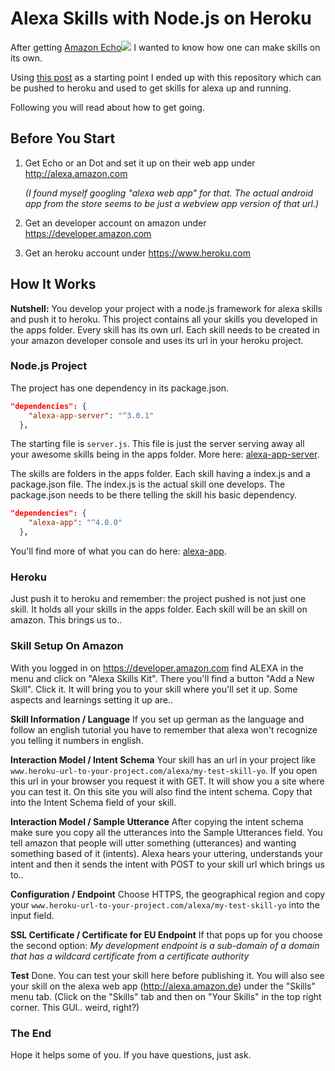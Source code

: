 # Alexa Skills with Node.js on Heroku

After getting [Amazon Echo](https://www.amazon.de/gp/product/B01GAGVCUY/ref=as_li_tl?ie=UTF8&camp=1638&creative=6742&creativeASIN=B01GAGVCUY&linkCode=as2&tag=koonys-21)![](http://ir-de.amazon-adsystem.com/e/ir?t=koonys-21&l=as2&o=3&a=B01GAGVCUY) I wanted to know how one can make skills on its own.

Using [this post](https://iwritecrappycode.wordpress.com/2016/04/01/create-an-alexa-skill-in-node-js-and-hosting-it-on-heroku/) as a starting point I ended up with this repository which can be pushed to heroku and used to get skills for alexa up and running.

Following you will read about how to get going.


## Before You Start
1. Get Echo or an Dot and set it up on their web app under http://alexa.amazon.com
   
   *(I found myself googling "alexa web app" for that. The actual android app from the store seems to be just a webview app version of that url.)*
2. Get an developer account on amazon under https://developer.amazon.com
3. Get an heroku account under https://www.heroku.com


## How It Works
**Nutshell:** You develop your project with a node.js framework for alexa skills and push it to heroku. This project contains all your skills you developed in the apps folder. 
Every skill has its own url.
Each skill needs to be created in your amazon developer console and uses its url in your heroku project.


### Node.js Project
The project has one dependency in its package.json.
```json
"dependencies": {
    "alexa-app-server": "^3.0.1"
  },
```
The starting file is `server.js`. This file is just the server serving away all your awesome skills being in the apps folder. More here: [alexa-app-server](https://github.com/alexa-js/alexa-app-server).

The skills are folders in the apps folder. Each skill having a index.js and a package.json file.
The index.js is the actual skill one develops. The package.json needs to be there telling the skill his basic dependency.
```json
"dependencies": {
    "alexa-app": "^4.0.0"
  },
```
You'll find more of what you can do here: [alexa-app](https://github.com/alexa-js/alexa-app).

### Heroku
Just push it to heroku and remember: the project pushed is not just one skill. It holds all your skills in the apps folder. Each skill will be an skill on amazon.
This brings us to..

### Skill Setup On Amazon
With you logged in on https://developer.amazon.com find ALEXA in the menu and click on "Alexa Skills Kit". There you'll find a button "Add a New Skill". Click it. It will bring you to your skill where you'll set it up. Some aspects and learnings setting it up are..

**Skill Information / Language**
If you set up german as the language and follow an english tutorial you have to remember that alexa won't recognize you telling it numbers in english.

**Interaction Model / Intent Schema**
Your skill has an url in your project like `www.heroku-url-to-your-project.com/alexa/my-test-skill-yo`. If you open this url in your browser you request it with GET. It will show you a site where you can test it. On this site you will also find the intent schema. Copy that into the Intent Schema field of your skill.

**Interaction Model / Sample Utterance**
After copying the intent schema make sure you copy all the utterances into the Sample Utterances field.
You tell amazon that people will utter something (utterances) and wanting something based of it (intents). Alexa hears your uttering, understands your intent and then it sends the intent with POST to your skill url which brings us to..

**Configuration / Endpoint**
Choose HTTPS, the geographical region and copy your `www.heroku-url-to-your-project.com/alexa/my-test-skill-yo` into the input field.

**SSL Certificate / Certificate for EU Endpoint**
If that pops up for you choose the second option:
*My development endpoint is a sub-domain of a domain that has a wildcard certificate from a certificate authority*

**Test**
Done. You can test your skill here before publishing it. You will also see your skill on the alexa web app (http://alexa.amazon.de) under the "Skills" menu tab. (Click on the "Skills" tab and then on "Your Skills" in the top right corner. This GUI.. weird, right?)

### The End
Hope it helps some of you. If you have questions, just ask.